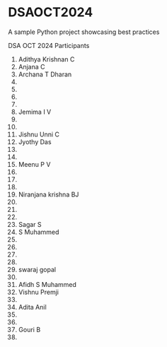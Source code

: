 # DSAOCT2024
A sample Python project showcasing best practices

DSA OCT 2024 Participants


1. Adithya Krishnan C
2. Anjana C
3. Archana T Dharan
4.
5.
6.
7.
8. Jemima I V
9.
8.
9. Jishnu Unni C
10. Jyothy Das
11.
12.
13. Meenu P V
14.
15.
16.
17. Niranjana krishna BJ
18.
19.
20.
21. Sagar S
20. S Muhammed
21.
22.
23.
24.
25. swaraj gopal
26.
27. Afidh S Muhammed
26. Vishnu Premji
27.
28. Adita Anil
29.
28.
29. Gouri B
29.
